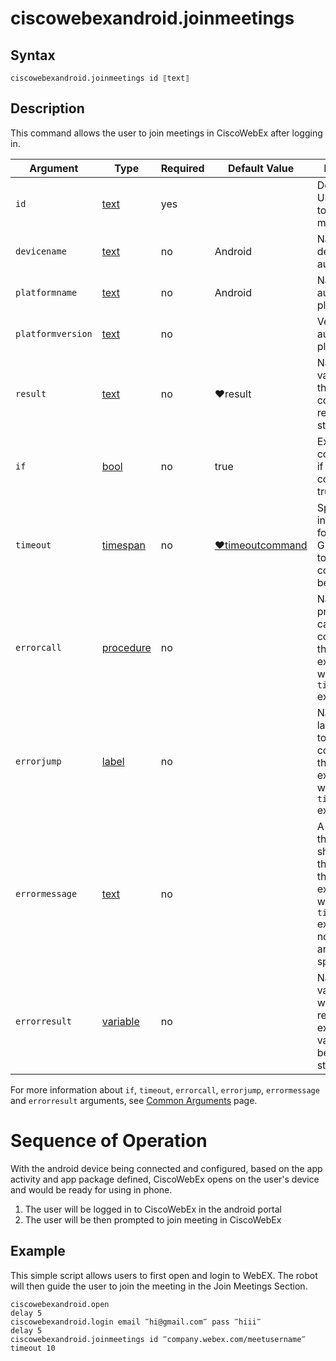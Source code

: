 # ciscowebexandroid.joinmeetings

## Syntax

```G1ANT
ciscowebexandroid.joinmeetings id ⟦text⟧
```

## Description

This command allows the user to join meetings in CiscoWebEx after logging in. 

| Argument | Type | Required | Default Value | Description |
| -------- | ---- | -------- | ------------- | ----------- |
|`id`| [text](https://manual.g1ant.com/link/G1ANT.Language/G1ANT.Language/Structures/TextStructure.md) | yes |  | Default URL/username to join the meeting |
|`devicename`| [text](https://manual.g1ant.com/link/G1ANT.Language/G1ANT.Language/Structures/TextStructure.md) | no | Android | Name of your device to be automated |
|`platformname`| [text](https://manual.g1ant.com/link/G1ANT.Language/G1ANT.Language/Structures/TextStructure.md) | no |Android | Name of the automated platform |
|`platformversion`| [text](https://manual.g1ant.com/link/G1ANT.Language/G1ANT.Language/Structures/TextStructure.md) | no | | Version of the automated platform |
|  `result`  | [text](https://manual.g1ant.com/link/G1ANT.Language/G1ANT.Language/Structures/TextStructure.md)  |no   | ♥result   |Name of a variable where the command's result will be stored |
| `if`  | [bool](https://manual.g1ant.com/link/G1ANT.Language/G1ANT.Language/Structures/BooleanStructure.md) | no       | true                                                        | Executes the command only if a specified condition is true   |
| `timeout` | [timespan](https://manual.g1ant.com/link/G1ANT.Language/G1ANT.Language/Structures/TimeSpanStructure.md) | no       | [♥timeoutcommand](https://manual.g1ant.com/link/G1ANT.Language/G1ANT.Addon.Core/Variables/TimeoutCommandVariable.md) | Specifies time in milliseconds for G1ANT.Robot to wait for the command to be executed |
| `errorcall`| [procedure](https://manual.g1ant.com/link/G1ANT.Language/G1ANT.Language/Structures/ProcedureStructure.md) | no       |                                                             | Name of a procedure to call when the command throws an exception or when a given `timeout` expires |
| `errorjump`| [label](https://manual.g1ant.com/link/G1ANT.Language/G1ANT.Language/Structures/LabelStructure.md) | no       |                                                             | Name of the label to jump to when the command throws an exception or when a given `timeout` expires |
| `errormessage` | [text](https://manual.g1ant.com/link/G1ANT.Language/G1ANT.Language/Structures/TextStructure.md) | no       |                                                             | A message that will be shown in case the command throws an exception or when a given `timeout` expires, and no `errorjump` argument is specified |
| `errorresult`  | [variable](https://manual.g1ant.com/link/G1ANT.Language/G1ANT.Language/Structures/VariableStructure.md) | no       |                                                             | Name of a variable that will store the returned exception. The variable will be of [error](https://manual.g1ant.com/link/G1ANT.Language/G1ANT.Language/Structures/ErrorStructure.md) structure  |

For more information about `if`, `timeout`, `errorcall`, `errorjump`, `errormessage` and `errorresult` arguments, see [Common Arguments](https://manual.g1ant.com/link/G1ANT.Manual/appendices/common-arguments.md) page.

# Sequence of Operation
With the android device being connected and configured, based on the app activity and app package defined, CiscoWebEx opens on the user's device and would be ready for using in phone.
1. The user will be logged in to CiscoWebEx in the android portal
2. The user will be then prompted to join meeting in CiscoWebEx

## Example

This simple script allows users to first open and login to WebEX. The robot will then guide the user to join the meeting in the Join Meetings Section.  

```G1ANT
ciscowebexandroid.open
delay 5
ciscowebexandroid.login email ‴hi@gmail.com‴ pass ‴hiii‴
delay 5
ciscowebexandroid.joinmeetings id ‴company.webex.com/meetusername‴ timeout 10
```


